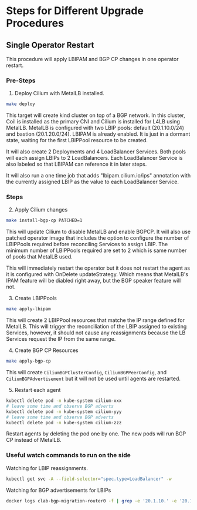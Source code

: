 # Steps for Different Upgrade Procedures

## Single Operator Restart
This procedure will apply LBIPAM and BGP CP changes in one operator restart.

### Pre-Steps
1. Deploy Cilium with MetalLB installed.
```sh
make deploy
```
This target will create kind cluster on top of a BGP network.
In this cluster, Coil is installed as the primary CNI and Cilium is installed for L4LB using MetalLB.
MetalLB is configured with two LBIP pools: default (20.1.10.0/24) and bastion (20.1.20.0/24).
LBIPAM is already enabled. It is just in a dormant state, waiting for the first LBIPPool resource to be created.

It will also create 2 Deployments and 4 LoadBalancer Services.
Both pools will each assign LBIPs to 2 LoadBalancers.
Each LoadBalancer Service is also labeled so that LBIPAM can reference it in later steps.

It will also run a one time job that adds "lbipam.cilium.io/ips" annotation with the currently assigned LBIP as the value to each LoadBalancer Service.

### Steps
2. Apply Cilium changes
```sh
make install-bgp-cp PATCHED=1
```
This will update Cilium to disable MetalLB and enable BGPCP.
It will also use patched operator image that includes the option to configure the number of LBIPPools required before reconciling Services to assign LBIP.
The minimum number of LBIPPools required are set to 2 which is same number of pools that MetalLB used.

This will immediately restart the operator but it does not restart the agent as it is configured with OnDelete updateStrategy.
Which means that MetalLB's IPAM feature will be diabled right away, but the BGP speaker feature will not.

3. Create LBIPPools
```sh
make apply-lbipam
```
This will create 2 LBIPPool resources that matche the IP range defined for MetalLB.
This will trigger the reconciliation of the LBIP assigned to existing Services, however, it should not cause any reassignments because the LB Services request the IP from the same range.

4. Create BGP CP Resources
```sh
make apply-bgp-cp
```
This will create `CiliumBGPClusterConfig`, `CiliumBGPPeerConfig`, and `CiliumBGPAdvertisement` but it will not be used until agents are restarted.

5. Restart each agent
```sh
kubectl delete pod -n kube-system cilium-xxx
# leave some time and observe BGP adverts
kubectl delete pod -n kube-system cilium-yyy
# leave some time and observe BGP adverts
kubectl delete pod -n kube-system cilium-zzz
```
Restart agents by deleting the pod one by one. The new pods will run BGP CP instead of MetalLB.

### Useful watch commands to run on the side
Watching for LBIP reassignments.
```sh
kubectl get svc -A --field-selector="spec.type=LoadBalancer" -w
```
Watching for BGP advertisements for LBIPs
```sh
docker logs clab-bgp-migration-router0 -f | grep -e '20.1.10.' -e '20.1.20.'
```
